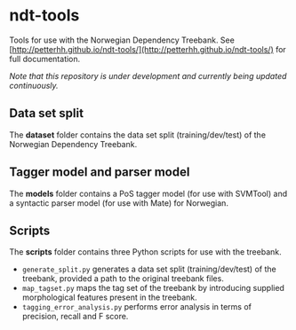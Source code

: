 # ndt-tools
Tools for use with the Norwegian Dependency Treebank. See
[http://petterhh.github.io/ndt-tools/](http://petterhh.github.io/ndt-tools/)
for full documentation.

*Note that this repository is under development and currently being updated continuously.*

## Data set split
The **dataset** folder contains the data set split (training/dev/test) of the
Norwegian Dependency Treebank. 

## Tagger model and parser model
The **models** folder contains a PoS tagger model (for use with SVMTool) and a
syntactic parser model (for use with Mate) for Norwegian. 

## Scripts
The **scripts** folder contains three Python scripts for use with the treebank. 
- `generate_split.py` generates a data set split (training/dev/test) of the
treebank, provided a path to the original treebank files. 
- `map_tagset.py` maps the tag set of the treebank by introducing supplied
  morphological features present in the treebank.
- `tagging_error_analysis.py` performs error analysis in terms of precision,
  recall and F score.

